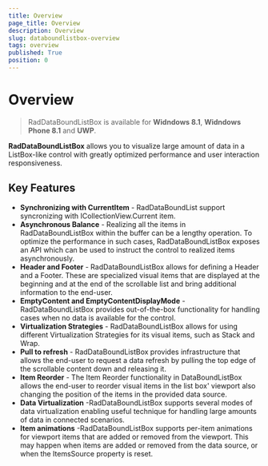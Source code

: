 ```yaml
---
title: Overview
page_title: Overview
description: Overview
slug: databoundlistbox-overview
tags: overview
published: True
position: 0
---
```


# Overview

> RadDataBoundListBox is available for **Widndows 8.1**, **Widndows Phone 8.1** and **UWP**.

**RadDataBoundListBox** allows you to visualize large amount of data in a ListBox-like control with greatly optimized performance and user interaction
responsiveness.

## Key Features

* **Synchronizing with CurrentItem** - RadDataBoundList support syncronizing with ICollectionView.Current item.
* **Asynchronous Balance** - Realizing all the items in RadDataBoundListBox within the buffer can be a lengthy operation. To optimize the performance in such cases, RadDataBoundListBox exposes an API which can be used to instruct the control to realized items asynchronously.
* **Header and Footer** - RadDataBoundListBox allows for defining a Header and a Footer. These are specialized visual items that are displayed at the beginning and at the end of the scrollable list and bring additional information to the end-user.
* **EmptyContent and EmptyContentDisplayMode** - RadDataBoundListBox provides out-of-the-box functionality for handling cases when no data is available for the control.
* **Virtualization Strategies** - RadDataBoundListBox allows for using different Virtualization Strategies for its visual items, such as Stack and Wrap.
* **Pull to refresh** - RadDataBoundListBox provides infrastructure that allows the end-user to request a data refresh by pulling the top edge of the scrollable content down and releasing it.
* **Item Reorder** - The Item Reorder functionality in DataBoundListBox allows the end-user to reorder visual items in the list box' viewport also changing the position of the items in the provided data source.
* **Data Virtualization** -RadDataBoundListBox supports several modes of data virtualization enabling useful technique for handling large amounts of data in connected scenarios.
* **Item animations** -RadDataBoundListBox supports per-item animations for viewport items that are added or removed from the viewport. This may happen when items are added or removed from the data source, or when the ItemsSource property is reset.
